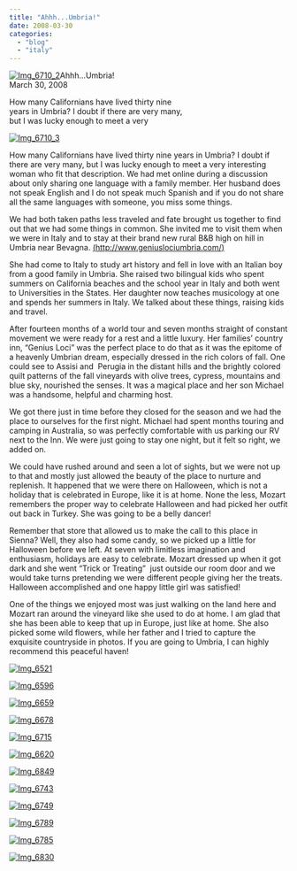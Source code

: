```yaml
---
title: "Ahhh...Umbria!"
date: 2008-03-30
categories: 
  - "blog"
  - "italy"
---
```


[![Img_6710_2](https://pub-ac94b3f306b24c0dba4238943c97f2e1.r2.dev/soultravelers3/images/2008/03/21/img_6710_2.png "Img_6710_2")](https://pub-ac94b3f306b24c0dba4238943c97f2e1.r2.dev/photos/uncategorized/2008/03/21/img_6710_2.png)Ahhh...Umbria!  
March 30, 2008  
  
How many Californians have lived thirty nine  
years in Umbria? I doubt if there are very many,  
but I was lucky enough to meet a very  
  

<!--more-->

[![Img_6710_3](https://pub-ac94b3f306b24c0dba4238943c97f2e1.r2.dev/soultravelers3/images/2008/03/21/img_6710_3.png "Img_6710_3")](https://pub-ac94b3f306b24c0dba4238943c97f2e1.r2.dev/photos/uncategorized/2008/03/21/img_6710_3.png)

How many Californians have lived thirty nine years in Umbria? I doubt if there are very many, but I was lucky enough to meet a very interesting woman who fit that description. We had met online during a discussion about only sharing one language with a family member. Her husband does not speak English and I do not speak much Spanish and if you do not share all the same languages with someone, you miss some things.

We had both taken paths less traveled and fate brought us together to find out that we had some things in common. She invited me to visit them when we were in Italy and to stay at their brand new rural B&B high on hill in Umbria near Bevagna. [(http://www.geniuslociumbria.com/)](\(http://www.geniuslociumbria.com/\))

She had come to Italy to study art history and fell in love with an Italian boy from a good family in Umbria. She raised two bilingual kids who spent summers on California beaches and the school year in Italy and both went to Universities in the States. Her daughter now teaches musicology at one and spends her summers in Italy. We talked about these things, raising kids and travel.

After fourteen months of a world tour and seven months straight of constant movement we were ready for a rest and a little luxury. Her families’ country inn, “Genius Loci” was the perfect place to do that as it was the epitome of a heavenly Umbrian dream, especially dressed in the rich colors of fall. One could see to Assisi and  Perugia in the distant hills and the brightly colored quilt patterns of the fall vineyards with olive trees, cypress, mountains and blue sky, nourished the senses. It was a magical place and her son Michael was a handsome, helpful and charming host.

We got there just in time before they closed for the season and we had the place to ourselves for the first night. Michael had spent months touring and camping in Australia, so was perfectly comfortable with us parking our RV next to the Inn. We were just going to stay one night, but it felt so right, we added on.

We could have rushed around and seen a lot of sights, but we were not up to that and mostly just allowed the beauty of the place to nurture and replenish. It happened that we were there on Halloween, which is not a holiday that is celebrated in Europe, like it is at home. None the less, Mozart remembers the proper way to celebrate Halloween and had picked her outfit out back in Turkey. She was going to be a belly dancer!

Remember that store that allowed us to make the call to this place in Sienna? Well, they also had some candy, so we picked up a little for Halloween before we left. At seven with limitless imagination and enthusiasm, holidays are easy to celebrate. Mozart dressed up when it got dark and she went “Trick or Treating”  just outside our room door and we would take turns pretending we were different people giving her the treats. Halloween accomplished and one happy little girl was satisfied!

One of the things we enjoyed most was just walking on the land here and Mozart ran around the vineyard like she used to do at home. I am glad that she has been able to keep that up in Europe, just like at home. She also picked some wild flowers, while her father and I tried to capture the exquisite countryside in photos. If you are going to Umbria, I can highly recommend this peaceful haven!

[![Img_6521](https://pub-ac94b3f306b24c0dba4238943c97f2e1.r2.dev/soultravelers3/images/2008/03/21/img_6521.png "Img_6521")](https://pub-ac94b3f306b24c0dba4238943c97f2e1.r2.dev/photos/uncategorized/2008/03/21/img_6521.png)

[![Img_6596](https://pub-ac94b3f306b24c0dba4238943c97f2e1.r2.dev/soultravelers3/images/2008/03/21/img_6596.png "Img_6596")](https://pub-ac94b3f306b24c0dba4238943c97f2e1.r2.dev/photos/uncategorized/2008/03/21/img_6596.png)

[![Img_6659](https://pub-ac94b3f306b24c0dba4238943c97f2e1.r2.dev/soultravelers3/images/2008/03/21/img_6659.png "Img_6659")](https://pub-ac94b3f306b24c0dba4238943c97f2e1.r2.dev/photos/uncategorized/2008/03/21/img_6659.png)

[![Img_6678](https://pub-ac94b3f306b24c0dba4238943c97f2e1.r2.dev/soultravelers3/images/2008/03/21/img_6678.png "Img_6678")](https://pub-ac94b3f306b24c0dba4238943c97f2e1.r2.dev/photos/uncategorized/2008/03/21/img_6678.png)

[![Img_6715](https://pub-ac94b3f306b24c0dba4238943c97f2e1.r2.dev/soultravelers3/images/2008/03/21/img_6715.png "Img_6715")](https://pub-ac94b3f306b24c0dba4238943c97f2e1.r2.dev/photos/uncategorized/2008/03/21/img_6715.png)

[![Img_6620](https://pub-ac94b3f306b24c0dba4238943c97f2e1.r2.dev/soultravelers3/images/2008/03/21/img_6620.png "Img_6620")](https://pub-ac94b3f306b24c0dba4238943c97f2e1.r2.dev/photos/uncategorized/2008/03/21/img_6620.png)

[![Img_6849](https://pub-ac94b3f306b24c0dba4238943c97f2e1.r2.dev/soultravelers3/images/2008/03/21/img_6849.png "Img_6849")](https://pub-ac94b3f306b24c0dba4238943c97f2e1.r2.dev/photos/uncategorized/2008/03/21/img_6849.png)

[![Img_6743](https://pub-ac94b3f306b24c0dba4238943c97f2e1.r2.dev/soultravelers3/images/2008/03/21/img_6743.png "Img_6743")](https://pub-ac94b3f306b24c0dba4238943c97f2e1.r2.dev/photos/uncategorized/2008/03/21/img_6743.png)

[![Img_6749](https://pub-ac94b3f306b24c0dba4238943c97f2e1.r2.dev/soultravelers3/images/2008/03/21/img_6749.png "Img_6749")](https://pub-ac94b3f306b24c0dba4238943c97f2e1.r2.dev/photos/uncategorized/2008/03/21/img_6749.png)

[![Img_6789](https://pub-ac94b3f306b24c0dba4238943c97f2e1.r2.dev/soultravelers3/images/2008/03/21/img_6789.png "Img_6789")](https://pub-ac94b3f306b24c0dba4238943c97f2e1.r2.dev/photos/uncategorized/2008/03/21/img_6789.png)

[![Img_6785](https://pub-ac94b3f306b24c0dba4238943c97f2e1.r2.dev/soultravelers3/images/2008/03/21/img_6785.png "Img_6785")](https://pub-ac94b3f306b24c0dba4238943c97f2e1.r2.dev/photos/uncategorized/2008/03/21/img_6785.png)

[![Img_6830](https://pub-ac94b3f306b24c0dba4238943c97f2e1.r2.dev/soultravelers3/images/2008/03/21/img_6830.png "Img_6830")](https://pub-ac94b3f306b24c0dba4238943c97f2e1.r2.dev/photos/uncategorized/2008/03/21/img_6830.png)
